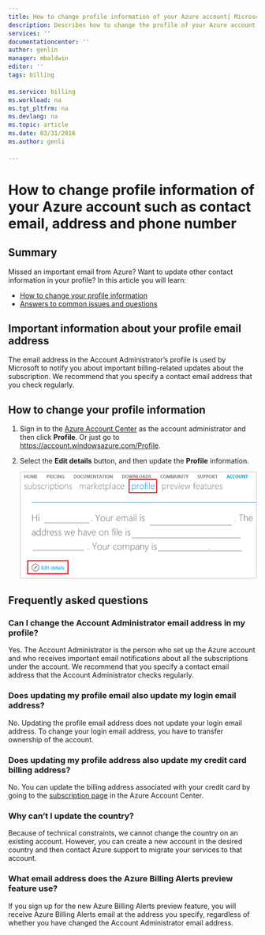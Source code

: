 ```yaml
---
title: How to change profile information of your Azure account| Microsoft Azure
description: Describes how to change the profile of your Azure account, and answers the common questions such as why cannot change country in the Azure Account Center
services: ''
documentationcenter: ''
author: genlin
manager: mbaldwin
editor: ''
tags: billing

ms.service: billing
ms.workload: na
ms.tgt_pltfrm: na
ms.devlang: na
ms.topic: article
ms.date: 03/31/2016
ms.author: genli

---
```

# How to change profile information of your Azure account such as contact email, address and phone number
## Summary
Missed an important email from Azure? Want to update other contact information in your profile? In this article you will learn:

* [How to change your profile information](#how-to-change-your-profile-information)
* [Answers to common issues and questions](#frequently-asked-questions)

## Important information about your profile email address
The email address in the Account Administrator’s profile is used by Microsoft to notify you about important billing-related updates about the subscription. We recommend that you specify a contact email address that you check regularly.

## How to change your profile information
1. Sign in to the [Azure Account Center](https://account.windowsazure.com/) as the account administrator and then click **Profile**. Or just go to https://account.windowsazure.com/Profile.
2. Select the **Edit details** button, and then update the **Profile** information.
   
   ![profile](./media/billing-how-to-change-azure-account-profile/profile.png)

## Frequently asked questions
### Can I change the Account Administrator email address in my profile?
Yes. The Account Administrator is the person who set up the Azure account and who receives important email notifications about all the subscriptions under the account. We recommend that you specify a contact email address that the Account Administrator checks regularly.

### Does updating my profile email also update my login email address?
No. Updating the profile email address does not update your login email address. To change your login email address, you have to transfer ownership of the account.

### Does updating my profile address also update my credit card billing address?
No. You can update the billing address associated with your credit card by going to the [subscription page](https://account.windowsazure.com/subscriptions) in the Azure Account Center.

### Why can’t I update the country?
Because of technical constraints, we cannot change the country on an existing account. However, you can create a new account in the desired country and then contact Azure support to migrate your services to that account.

### What email address does the Azure Billing Alerts preview feature use?
If you sign up for the new Azure Billing Alerts preview feature, you will receive Azure Billing Alerts email at the address you specify, regardless of whether you have changed the Account Administrator email address.

